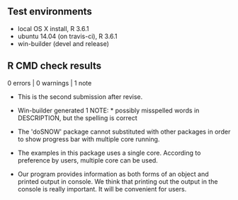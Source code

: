 ## Test environments
* local OS X install, R 3.6.1
* ubuntu 14.04 (on travis-ci), R 3.6.1
* win-builder (devel and release)

## R CMD check results

0 errors | 0 warnings | 1 note

* This is the second submission after revise.
* Win-builder generated 1 NOTE: * possibly misspelled words in DESCRIPTION, but the spelling is correct

* The 'doSNOW' package cannot substituted with other packages in order to show progress bar with multiple core running. 

* The examples in this package uses a single core. According to preference by users, multiple core can be used. 

* Our program provides information as both forms of an object and printed output in console. 
We think that printing out the output in the console is really important. It will be convenient for users.
